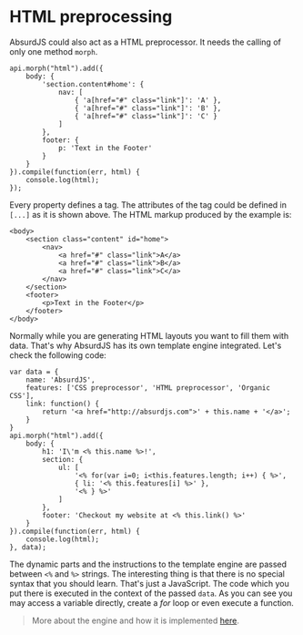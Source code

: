 # HTML preprocessing

AbsurdJS could also act as a HTML preprocessor. It needs the calling of only one method `morph`.

	api.morph("html").add({
		body: {
			'section.content#home': {
				nav: [
					{ 'a[href="#" class="link"]': 'A' },
					{ 'a[href="#" class="link"]': 'B' },
					{ 'a[href="#" class="link"]': 'C' }
				]
			},
			footer: {
				p: 'Text in the Footer'
			}
		}
	}).compile(function(err, html) {
		console.log(html);
	});

Every property defines a tag. The attributes of the tag could be defined in `[...]` as it is shown above. The HTML markup produced by the example is:

	<body>
	    <section class="content" id="home">
	        <nav>
	        	<a href="#" class="link">A</a>
	        	<a href="#" class="link">B</a>
	        	<a href="#" class="link">C</a>
	        </nav>
	    </section>
	    <footer>
	        <p>Text in the Footer</p>
	    </footer>
	</body>

Normally while you are generating HTML layouts you want to fill them with data. That's why AbsurdJS has its own template engine integrated. Let's check the following code:

	var data = {
		name: 'AbsurdJS',
		features: ['CSS preprocessor', 'HTML preprocessor', 'Organic CSS'],
		link: function() {
			return '<a href="http://absurdjs.com">' + this.name + '</a>';
		}
	}
	api.morph("html").add({
		body: {
			h1: 'I\'m <% this.name %>!',
			section: {
				ul: [
					'<% for(var i=0; i<this.features.length; i++) { %>',
					{ li: '<% this.features[i] %>' },
					'<% } %>'
				]
			},
			footer: 'Checkout my website at <% this.link() %>'
		}
	}).compile(function(err, html) {
		console.log(html);
	}, data);

The dynamic parts and the instructions to the template engine are passed between `<%` and `%>` strings. The interesting thing is that there is no special syntax that you should learn. That's just a JavaScript. The code which you put there is executed in the context of the passed `data`. As you can see you may access a variable directly, create a *for* loop or even execute a function. 

> More about the engine and how it is implemented [here](http://krasimirtsonev.com/blog/article/Javascript-template-engine-in-just-20-line). 